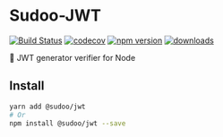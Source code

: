 # Sudoo-JWT

[![Build Status](https://travis-ci.org/SudoDotDog/Sudoo-JWT.svg?branch=master)](https://travis-ci.org/SudoDotDog/Sudoo-JWT)
[![codecov](https://codecov.io/gh/SudoDotDog/Sudoo-JWT/branch/master/graph/badge.svg)](https://codecov.io/gh/SudoDotDog/Sudoo-JWT)
[![npm version](https://badge.fury.io/js/%40sudoo%2Fjwt.svg)](https://www.npmjs.com/package/@sudoo/jwt)
[![downloads](https://img.shields.io/npm/dm/@sudoo/jwt.svg)](https://www.npmjs.com/package/@sudoo/jwt)

:clap: JWT generator verifier for Node

## Install

```sh
yarn add @sudoo/jwt
# Or
npm install @sudoo/jwt --save
```
